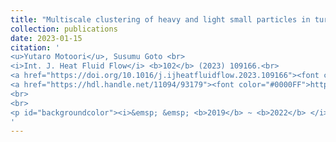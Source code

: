 ```yaml
---
title: "Multiscale clustering of heavy and light small particles in turbulent channel flow at high Reynolds numbers"
collection: publications
date: 2023-01-15
citation: '
<u>Yutaro Motoori</u>, Susumu Goto <br> 
<i>Int. J. Heat Fluid Flow</i> <b>102</b> (2023) 109166.<br>
<a href="https://doi.org/10.1016/j.ijheatfluidflow.2023.109166"><font color="#0000FF">https://doi.org/10.1016/j.ijheatfluidflow.2023.109166</font></a><br>
<a href="https://hdl.handle.net/11094/93179"><font color="#0000FF">https://hdl.handle.net/11094/93179</font></a> (Open Access)
<br>
<br>
<p id="backgroundcolor"><i>&emsp; &emsp; <b>2019</b> ~ <b>2022</b> </i></p>
'
---
```

